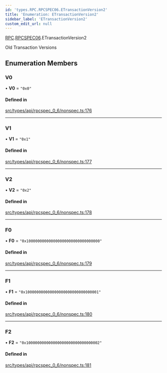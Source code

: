 ```yaml
---
id: 'types.RPC.RPCSPEC06.ETransactionVersion2'
title: 'Enumeration: ETransactionVersion2'
sidebar_label: 'ETransactionVersion2'
custom_edit_url: null
---
```


[RPC](../namespaces/types.RPC.md).[RPCSPEC06](../namespaces/types.RPC.RPCSPEC06.md).ETransactionVersion2

Old Transaction Versions

## Enumeration Members

### V0

• **V0** = `"0x0"`

#### Defined in

[src/types/api/rpcspec_0_6/nonspec.ts:176](https://github.com/starknet-io/starknet.js/blob/v6.11.0/src/types/api/rpcspec_0_6/nonspec.ts#L176)

---

### V1

• **V1** = `"0x1"`

#### Defined in

[src/types/api/rpcspec_0_6/nonspec.ts:177](https://github.com/starknet-io/starknet.js/blob/v6.11.0/src/types/api/rpcspec_0_6/nonspec.ts#L177)

---

### V2

• **V2** = `"0x2"`

#### Defined in

[src/types/api/rpcspec_0_6/nonspec.ts:178](https://github.com/starknet-io/starknet.js/blob/v6.11.0/src/types/api/rpcspec_0_6/nonspec.ts#L178)

---

### F0

• **F0** = `"0x100000000000000000000000000000000"`

#### Defined in

[src/types/api/rpcspec_0_6/nonspec.ts:179](https://github.com/starknet-io/starknet.js/blob/v6.11.0/src/types/api/rpcspec_0_6/nonspec.ts#L179)

---

### F1

• **F1** = `"0x100000000000000000000000000000001"`

#### Defined in

[src/types/api/rpcspec_0_6/nonspec.ts:180](https://github.com/starknet-io/starknet.js/blob/v6.11.0/src/types/api/rpcspec_0_6/nonspec.ts#L180)

---

### F2

• **F2** = `"0x100000000000000000000000000000002"`

#### Defined in

[src/types/api/rpcspec_0_6/nonspec.ts:181](https://github.com/starknet-io/starknet.js/blob/v6.11.0/src/types/api/rpcspec_0_6/nonspec.ts#L181)
